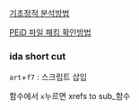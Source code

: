 

[기초정적 분석방법](https://m.blog.naver.com/PostView.nhn?blogId=jwlee25&logNo=221051597380&proxyReferer=https%3A%2F%2Fwww.google.com%2F)

[PEiD 파일 패킹 확인방법](https://xoxoki.tistory.com/519)



### ida short cut

`art`+`f7` : 스크립트 삽입

함수에서 `x`누르면 xrefs to sub_함수